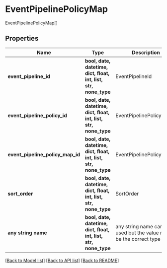 # EventPipelinePolicyMap

EventPipelinePolicyMap[]

## Properties
Name | Type | Description | Notes
------------ | ------------- | ------------- | -------------
**event_pipeline_id** | **bool, date, datetime, dict, float, int, list, str, none_type** | EventPipelineId | [optional] 
**event_pipeline_policy_id** | **bool, date, datetime, dict, float, int, list, str, none_type** | EventPipelinePolicyId | [optional] 
**event_pipeline_policy_map_id** | **bool, date, datetime, dict, float, int, list, str, none_type** | EventPipelinePolicyMapId | [optional] 
**sort_order** | **bool, date, datetime, dict, float, int, list, str, none_type** | SortOrder | [optional] 
**any string name** | **bool, date, datetime, dict, float, int, list, str, none_type** | any string name can be used but the value must be the correct type | [optional]

[[Back to Model list]](../README.md#documentation-for-models) [[Back to API list]](../README.md#documentation-for-api-endpoints) [[Back to README]](../README.md)


